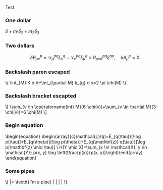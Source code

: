 Test


### One dollar
$\delta + m_{1}\delta_{2}+m_{2}\delta_{3}$


### Two dollars
$$\delta B_{\mu \nu}^{p}=\mathcal{D}_{\mu}^{p q} \xi_{\nu}^{q}-\mathcal{D}_{\nu}^{p q} \xi_{\mu}^{q} \equiv R_{\mu \nu \alpha}^{p q} \xi^{q \alpha}, \quad \delta A_{\mu}^{p}=0$$


### Backslash paren escaped
\\( \int_{M} K d A+\int_{\partial M} k_{g} d s=2 \pi \chi(M) \\)


### Backslash bracket escapted
\\[
\sum_{v \in \operatorname{int} M}(6-\chi(v))+\sum_{v \in \partial M}(3-\chi(v))=6 \chi(M)
\\]


### Begin equation
\begin{equation}
\begin{array}{c}\mathcal{L}(q)=E_{q(\tau)}[\log p(\tau)]+E_{q(\theta)}[\log p(\theta)]+E_{q(\mathbf{z}) q(\tau)}[\log p(\mathbf{z} \mid \tau)] \\ H(Y \mid X)=\sum_{x \in \mathcal{X}, y \in \mathcal{Y}} p(x, y) \log \left(\frac{p(x)}{p(x, y)}\right)\end{array}
\end{equation}

### Some pipes
\\[
|> \texttt{I'm a pipe} |  | | |
\\]


